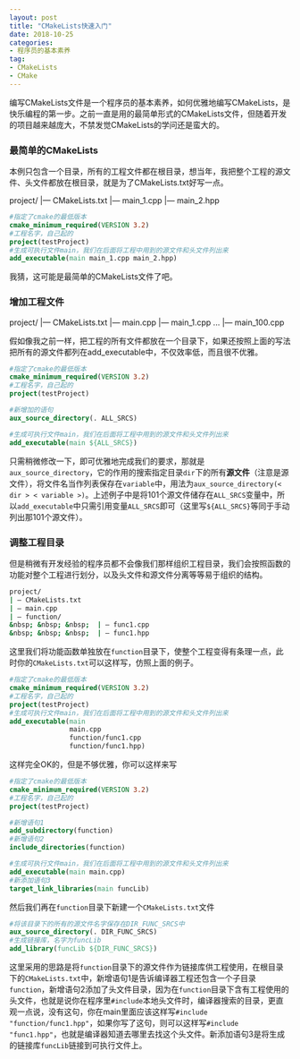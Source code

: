 ```yaml
---
layout: post
title: "CMakeLists快速入门"
date: 2018-10-25
categories:
- 程序员的基本素养
tag:
- CMakeLists
- CMake
---
```

编写CMakeLists文件是一个程序员的基本素养，如何优雅地编写CMakeLists，是快乐编程的第一步。之前一直是用的最简单形式的CMakeLists文件，但随着开发的项目越来越庞大，不禁发觉CMakeLists的学问还是蛮大的。

### 最简单的CMakeLists
本例只包含一个目录，所有的工程文件都在根目录，想当年，我把整个工程的源文件、头文件都放在根目录，就是为了CMakeLists.txt好写一点。

project/
|— CMakeLists.txt
|— main_1.cpp
|— main_2.hpp

```cmake
#指定了cmake的最低版本
cmake_minimum_required(VERSION 3.2)
#工程名字，自己起的
project(testProject)
#生成可执行文件main，我们在后面将工程中用到的源文件和头文件列出来
add_executable(main main_1.cpp main_2.hpp)
```
我猜，这可能是最简单的CMakeLists文件了吧。

### 增加工程文件

project/
|— CMakeLists.txt
|— main.cpp
|— main_1.cpp
...
|— main_100.cpp

假如像我之前一样，把工程的所有文件都放在一个目录下，如果还按照上面的写法把所有的源文件都列在add_executable中，不仅效率低，而且很不优雅。
```cmake
#指定了cmake的最低版本
cmake_minimum_required(VERSION 3.2)
#工程名字，自己起的
project(testProject)

#新增加的语句
aux_source_directory(. ALL_SRCS)

#生成可执行文件main，我们在后面将工程中用到的源文件和头文件列出来
add_executable(main ${ALL_SRCS})
```
只需稍微修改一下，即可优雅地完成我们的要求，那就是`aux_source_directory`，它的作用的搜索指定目录`dir`下的所有**源文件**（注意是源文件），将文件名当作列表保存在`variable`中，用法为`aux_source_directory(< dir > < variable >)`。上述例子中是将101个源文件储存在`ALL_SRCS`变量中，所以`add_executable`中只需引用变量`ALL_SRCS`即可（这里写`${ALL_SRCS}`等同于手动列出那101个源文件）。

### 调整工程目录

但是稍微有开发经验的程序员都不会像我们那样组织工程目录，我们会按照函数的功能对整个工程进行划分，以及头文件和源文件分离等等易于组织的结构。

```bash
project/
| — CMakeLists.txt
| — main.cpp
| — function/
&nbsp; &nbsp; &nbsp;  | — func1.cpp
&nbsp; &nbsp; &nbsp;  | — func1.hpp
```
这里我们将功能函数单独放在`function`目录下，使整个工程变得有条理一点，此时你的`CMakeLists.txt`可以这样写，仿照上面的例子。

```cmake
#指定了cmake的最低版本
cmake_minimum_required(VERSION 3.2)
#工程名字，自己起的
project(testProject)
#生成可执行文件main，我们在后面将工程中用到的源文件和头文件列出来
add_executable(main 
			   main.cpp 
			   function/func1.cpp 
			   function/func1.hpp)
```
这样完全OK的，但是不够优雅，你可以这样来写

```cmake
#指定了cmake的最低版本
cmake_minimum_required(VERSION 3.2)
#工程名字，自己起的
project(testProject)

#新增语句1
add_subdirectory(function)
#新增语句2
include_directories(function)

#生成可执行文件main，我们在后面将工程中用到的源文件和头文件列出来
add_executable(main main.cpp)
#新添加语句3
target_link_libraries(main funcLib)
```
然后我们再在`function`目录下新建一个`CMakeLists.txt`文件

```cmake
#将该目录下的所有的源文件名字保存在DIR_FUNC_SRCS中
aux_source_directory(. DIR_FUNC_SRCS)
#生成链接库，名字为funcLib 
add_library(funcLib ${DIR_FUNC_SRCS})
```

这里采用的思路是将`function`目录下的源文件作为链接库供工程使用，在根目录下的`CMakeLists.txt`中，新增语句1是告诉编译器工程还包含一个子目录`function`，新增语句2添加了头文件目录，因为在`function`目录下含有工程使用的头文件，也就是说你在程序里`#include`本地头文件时，编译器搜索的目录，更直观一点说，没有这句，你在main里面应该这样写`#include "function/func1.hpp"`，如果你写了这句，则可以这样写`#include "func1.hpp"`，也就是编译器知道去哪里去找这个头文件。新添加语句3是将生成的链接库`funcLib`链接到可执行文件上。

